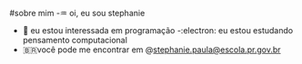 #sobre mim
-:aquarius: oi, eu sou stephanie
- :triangular_flag_on_post: eu estou interessada em programação
-:electron:  eu estou estudando pensamento computacional
- :brazil:você pode me encontrar em @stephanie.paula@escola.pr.gov.br

